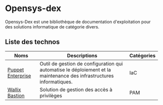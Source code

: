 # Opensys-dex

Opensys-Dex est une bibliothèque de documentation d'exploitation pour des solutions informatique de catégorie divers.

## Liste des technos

| Noms           | Descriptions                                 | Catégories  |
|----------------|----------------------------------------------|-------------|
| [Puppet Enterprise](https://gitlab.com/documentation1930217/opensys-dex/puppet-enterprise.git) | Outil de gestion de configuration qui automatise le déploiement et la maintenance des infrastructures informatiques.   | IaC         |
| [Wallix Bastion](https://gitlab.com/documentation1930217/opensys-dex/wallix-bastion.git) | Solution de gestion des accès à privilèges   | PAM         |
